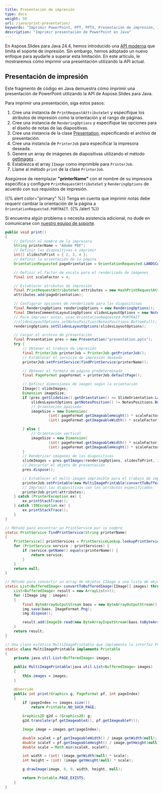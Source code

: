 ```yaml
---
title: Presentación de impresión
type: docs
weight: 50
url: /java/print-presentation/
keywords: "Imprimir PowerPoint, PPT, PPTX, Presentación de impresión, Java, Impresora, PrinterJob, PrintService"
description: "Imprimir presentación de PowerPoint en Java"
---
```


En Aspose.Slides para Java 24.4, hemos introducido una [API moderna](https://docs.aspose.com/slides/java/modern-api/) que limita el soporte de impresión. Sin embargo, hemos adoptado un nuevo enfoque para ayudarle a superar esta limitación. En este artículo, le mostraremos cómo imprimir una presentación utilizando la API actual.

## Presentación de impresión

Este fragmento de código en Java demuestra cómo imprimir una presentación de PowerPoint utilizando la API de Aspose.Slides para Java.

Para imprimir una presentación, siga estos pasos:

1. Cree una instancia de `PrintRequestAttributeSet` y especifique los atributos de impresión como la orientación y el rango de páginas.
2. Cree una instancia de `RenderingOptions` y especifique las opciones para el diseño de notas de las diapositivas.
3. Cree una instancia de la clase [Presentation](https://reference.aspose.com/slides/java/com.aspose.slides/presentation/), especificando el archivo de presentación.
4. Cree una instancia de `PrinterJob` para especificar la impresora deseada.
5. Genere un array de imágenes de diapositivas utilizando el método [getImages](https://reference.aspose.com/slides/java/com.aspose.slides/presentation/#getImages-com.aspose.slides.IRenderingOptions-int---java.awt.Dimension-) .
6. Establezca el array `IImage` como imprimible para `PrinterJob`.
7. Llame al método `print` de la clase `PrinterJob`.

Asegúrese de reemplazar **"printerName"** con el nombre de su impresora específica y configure `PrintRequestAttributeSet` y `RenderingOptions` de acuerdo con sus requisitos de impresión.

{{% alert color="primary" %}} 
Tenga en cuenta que imprimir notas debe requerir cambiar la orientación de la página a `OrientationRequested.PORTRAIT`.
{{% /alert %}} 

Si encuentra algún problema o necesita asistencia adicional, no dude en comunicarse con [nuestro equipo de soporte](https://forum.aspose.com/c/slides/11).

```java
public void print() 
{
    // Definir el nombre de la impresora
    String printerName = "Adobe PDF";
    // Definir las diapositivas a imprimir
    int[] slidesToPrint = { 2, 3, 4 };
    // Definir la orientación de la página
    OrientationRequested pageOrientation = OrientationRequested.LANDSCAPE;

    // Definir el factor de escala para el renderizado de imágenes
    final int scaleFactor = 4;

    // Establecer atributos de impresión
    final PrintRequestAttributeSet attributes = new HashPrintRequestAttributeSet();
    attributes.add(pageOrientation);

    // Configurar opciones de renderizado para las diapositivas
    final RenderingOptions renderingOptions = new RenderingOptions();
    final INotesCommentsLayoutingOptions slidesLayoutOptions = new NotesCommentsLayoutingOptions();
    // Para imprimir notas, usar OrientationRequested.PORTRAIT
    //slidesLayoutOptions.setNotesPosition(NotesPositions.BottomFull);
    renderingOptions.setSlidesLayoutOptions(slidesLayoutOptions);

    // Cargar el archivo de presentación
    final Presentation pres = new Presentation("presentation.pptx");
    try {
        // Obtener el trabajo de impresión
        final PrinterJob printerJob = PrinterJob.getPrinterJob();
        // Establecer el servicio de impresión deseado
        printerJob.setPrintService(findPrintService(printerName));

        // Obtener el formato de página predeterminado
        final PageFormat pageFormat = printerJob.defaultPage();

        // Definir dimensiones de imagen según la orientación
        IImage[] slideImages;
        Dimension imageSize;
        if (pres.getSlideSize().getOrientation() == SlideOrientation.Landscape &&
            slidesLayoutOptions.getNotesPosition() != NotesPositions.BottomFull) {
            // Orientación apaisada
            imageSize = new Dimension(
                    (int) pageFormat.getImageableHeight() * scaleFactor,
                    (int) pageFormat.getImageableWidth() * scaleFactor);

        } else {
            // Orientación vertical
            imageSize = new Dimension(
                    (int) pageFormat.getImageableWidth() * scaleFactor,
                    (int) pageFormat.getImageableHeight() * scaleFactor);
        }
        // Renderizar imágenes de las diapositivas
        slideImages = pres.getImages(renderingOptions, slidesToPrint, imageSize);
        // Descartar el objeto de presentación
        pres.dispose();

        // Establecer el multi-imagen imprimible para el trabajo de impresión
        printerJob.setPrintable(new MultiImagePrintable(convertToBufferedImage(slideImages)), pageFormat);
        // Imprimir las diapositivas con los atributos especificados
        printerJob.print(attributes);
    } catch (PrinterException ex) {
        ex.printStackTrace();
    } catch (IOException ex) {
        ex.printStackTrace();
    }
}

// Método para encontrar un PrintService por su nombre
static PrintService findPrintService(String printerName)
{
    PrintService[] printServices = PrintServiceLookup.lookupPrintServices(null, null);
    for (PrintService service : printServices) {
        if (service.getName().equals(printerName)) {
            return service;
        }
    }
    return null;
}

// Método para convertir un array de objetos IImage a una lista de objetos BufferedImage
static List<BufferedImage> convertToBufferedImage(IImage[] images) throws IOException {
    List<BufferedImage> result = new ArrayList<>();
    for (IImage img : images)
    {
        final ByteArrayOutputStream baos = new ByteArrayOutputStream();
        img.save(baos, ImageFormat.Png);
        img.dispose();

        result.add(ImageIO.read(new ByteArrayInputStream(baos.toByteArray())));
    }
    return result;
}

// Una clase estática MultiImagePrintable que implementa la interfaz Printable
static class MultiImagePrintable implements Printable
{
    private java.util.List<BufferedImage> images;

    public MultiImagePrintable(java.util.List<BufferedImage> images)
    {
        this.images = images;
    }

    @Override
    public int print(Graphics g, PageFormat pf, int pageIndex)
    {
        if (pageIndex >= images.size())
            return Printable.NO_SUCH_PAGE;

        Graphics2D g2d = (Graphics2D) g;
        g2d.translate(pf.getImageableX(), pf.getImageableY());

        Image image = images.get(pageIndex);

        double scaleX = pf.getImageableWidth() / image.getWidth(null);
        double scaleY = pf.getImageableHeight() / image.getHeight(null);
        double scale = Math.min(scaleX, scaleY);

        int width = (int) (image.getWidth(null) * scale);
        int height = (int) (image.getHeight(null) * scale);

        g.drawImage(image, 0, 0, width, height, null);

        return Printable.PAGE_EXISTS;
    }
}
```